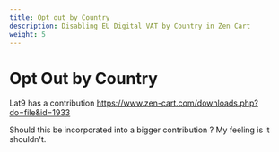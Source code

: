 ```yaml
---
title: Opt out by Country
description: Disabling EU Digital VAT by Country in Zen Cart 
weight: 5
---
```


Opt Out by Country
============

Lat9 has a contribution https://www.zen-cart.com/downloads.php?do=file&id=1933

Should this be incorporated into a bigger contribution ?
My feeling is it shouldn't.
